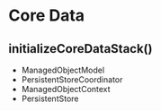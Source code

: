 # Core Data

## initializeCoreDataStack()
- ManagedObjectModel
- PersistentStoreCoordinator
- ManagedObjectContext
- PersistentStore

## 

